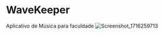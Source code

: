 # WaveKeeper
 Aplicativo de Música para faculdade
![Screenshot_1716259713](https://github.com/severO0/WaveKeeper/assets/107477302/99685ba4-8b39-455e-ae6a-7e96f2aff4a5)
